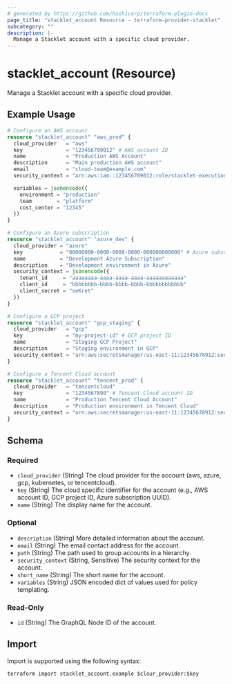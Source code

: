 ```yaml
---
# generated by https://github.com/hashicorp/terraform-plugin-docs
page_title: "stacklet_account Resource - terraform-provider-stacklet"
subcategory: ""
description: |-
  Manage a Stacklet account with a specific cloud provider.
---
```


# stacklet_account (Resource)

Manage a Stacklet account with a specific cloud provider.

## Example Usage

```terraform
# Configure an AWS account
resource "stacklet_account" "aws_prod" {
  cloud_provider   = "aws"
  key              = "123456789012" # AWS account ID
  name             = "Production AWS Account"
  description      = "Main production AWS account"
  email            = "cloud-team@example.com"
  security_context = "arn:aws:iam::123456789012:role/stacklet-execution"

  variables = jsonencode({
    environment = "production"
    team        = "platform"
    cost_center = "12345"
  })
}

# Configure an Azure subscription
resource "stacklet_account" "azure_dev" {
  cloud_provider = "azure"
  key            = "00000000-0000-0000-0000-000000000000" # Azure subscription ID
  name           = "Development Azure Subscription"
  description    = "Development environment in Azure"
  security_context = jsonencode({
    tenant_id     = "aaaaaaaa-aaaa-aaaa-aaaa-aaaaaaaaaaaa"
    client_id     = "bbbbbbbb-bbbb-bbbb-bbbb-bbbbbbbbbbbb"
    client_secret = "seKret"
  })
}

# Configure a GCP project
resource "stacklet_account" "gcp_staging" {
  cloud_provider   = "gcp"
  key              = "my-project-id" # GCP project ID
  name             = "Staging GCP Project"
  description      = "Staging environment in GCP"
  security_context = "arn:aws:secretsmanager:us-east-11:12345678912:secret:gcp-staging" # ARN of the secret containing the configuration
}

# Configure a Tencent Cloud account
resource "stacklet_account" "tencent_prod" {
  cloud_provider   = "tencentcloud"
  key              = "1234567890" # Tencent Cloud account ID
  name             = "Production Tencent Cloud Account"
  description      = "Production environment in Tencent Cloud"
  security_context = "arn:aws:secretsmanager:us-east-11:12345678912:secret:tencent-prod" # ARN of the secret containing the configuration
}
```

<!-- schema generated by tfplugindocs -->
## Schema

### Required

- `cloud_provider` (String) The cloud provider for the account (aws, azure, gcp, kubernetes, or tencentcloud).
- `key` (String) The cloud specific identifier for the account (e.g., AWS account ID, GCP project ID, Azure subscription UUID).
- `name` (String) The display name for the account.

### Optional

- `description` (String) More detailed information about the account.
- `email` (String) The email contact address for the account.
- `path` (String) The path used to group accounts in a hierarchy.
- `security_context` (String, Sensitive) The security context for the account.
- `short_name` (String) The short name for the account.
- `variables` (String) JSON encoded dict of values used for policy templating.

### Read-Only

- `id` (String) The GraphQL Node ID of the account.

## Import

Import is supported using the following syntax:

```shell
terraform import stacklet_account.example $clour_provider:$key
```

